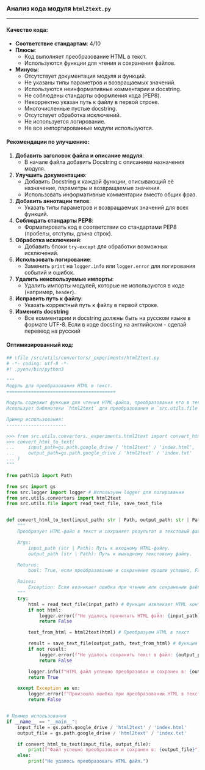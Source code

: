### **Анализ кода модуля `html2text.py`**

---

#### **Качество кода**:

- **Соответствие стандартам**: 4/10
- **Плюсы**:
  - Код выполняет преобразование HTML в текст.
  - Используются функции для чтения и сохранения файлов.
- **Минусы**:
  - Отсутствует документация модуля и функций.
  - Не указаны типы параметров и возвращаемых значений.
  - Используются неинформативные комментарии и docstring.
  - Не соблюдены стандарты оформления кода (PEP8).
  - Некорректно указан путь к файлу в первой строке.
  - Многочисленные пустые docstring.
  - Отсутствует обработка исключений.
  - Не используется логирование.
  - Не все импортированные модули используются.

#### **Рекомендации по улучшению**:

1.  **Добавить заголовок файла и описание модуля**:
    -   В начале файла добавить Docstring с описанием назначения модуля.
2.  **Улучшить документацию**:
    -   Добавить Docstring к каждой функции, описывающий её назначение, параметры и возвращаемые значения.
    -   Использовать информативные комментарии вместо общих фраз.
3.  **Добавить аннотации типов**:
    -   Указать типы параметров и возвращаемых значений для всех функций.
4.  **Соблюдать стандарты PEP8**:
    -   Форматировать код в соответствии со стандартами PEP8 (пробелы, отступы, длина строк).
5.  **Обработка исключений**:
    -   Добавить блоки `try-except` для обработки возможных исключений.
6.  **Использовать логирование**:
    -   Заменить `print` на `logger.info` или `logger.error` для логирования событий и ошибок.
7.  **Удалить неиспользуемые импорты**:
    -   Удалить импорты модулей, которые не используются в коде (например, `header`).
8.  **Исправить путь к файлу**:
    -   Указать корректный путь к файлу в первой строке.
9. **Изменить docstring**
    -   Все комментарии и docstring должны быть на русском языке в формате UTF-8. Если в коде docsting на английском - сделай перевеод на русский

#### **Оптимизированный код**:

```python
## \file /src/utils/convertors/_experiments/html2text.py
# -*- coding: utf-8 -*-
#! .pyenv/bin/python3

"""
Модуль для преобразования HTML в текст.
========================================

Модуль содержит функции для чтения HTML-файла, преобразования его в текст и сохранения результата в текстовый файл.
Использует библиотеки `html2text` для преобразования и `src.utils.file` для работы с файлами.

Пример использования:
----------------------

>>> from src.utils.convertors._experiments.html2text import convert_html_to_text
>>> convert_html_to_text(
...     input_path=gs.path.google_drive / 'html2text' / 'index.html',
...     output_path=gs.path.google_drive / 'html2text' / 'index.txt'
... )
"""

from pathlib import Path

from src import gs
from src.logger import logger # Используем logger для логирования
from src.utils.convertors import html2text
from src.utils.file import read_text_file, save_text_file


def convert_html_to_text(input_path: str | Path, output_path: str | Path) -> bool:
    """
    Преобразует HTML-файл в текст и сохраняет результат в текстовый файл.

    Args:
        input_path (str | Path): Путь к входному HTML-файлу.
        output_path (str | Path): Путь к выходному текстовому файлу.

    Returns:
        bool: True, если преобразование и сохранение прошли успешно, False в противном случае.

    Raises:
        Exception: Если возникает ошибка при чтении или сохранении файла.
    """
    try:
        html = read_text_file(input_path) # Функция извлекает HTML контент из файла
        if not html:
            logger.error(f"Не удалось прочитать HTML файл: {input_path}") # Логируем ошибку, если не удалось прочитать файл
            return False

        text_from_html = html2text(html) # Преобразуем HTML в текст

        result = save_text_file(output_path, text_from_html) # Функция сохраняет текст в файл
        if not result:
            logger.error(f"Не удалось сохранить текст в файл: {output_path}") # Логируем ошибку, если не удалось сохранить файл
            return False

        logger.info(f"HTML файл успешно преобразован и сохранен в: {output_path}") # Логируем успешное преобразование
        return True

    except Exception as ex:
        logger.error(f"Произошла ошибка при преобразовании HTML в текст: {ex}", exc_info=True) # Логируем ошибку
        return False


# Пример использования
if __name__ == "__main__":
    input_file = gs.path.google_drive / 'html2text' / 'index.html'
    output_file = gs.path.google_drive / 'html2text' / 'index.txt'

    if convert_html_to_text(input_file, output_file):
        print(f"Файл успешно преобразован и сохранен в: {output_file}")
    else:
        print("Не удалось преобразовать HTML файл.")
